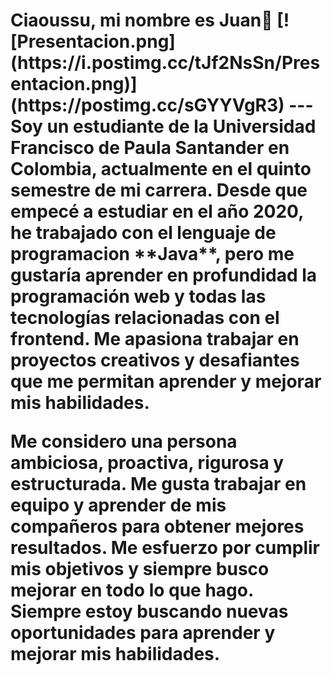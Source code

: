 <h1> Ciaoussu, mi nombre es Juan👋
[![Presentacion.png](https://i.postimg.cc/tJf2NsSn/Presentacion.png)](https://postimg.cc/sGYYVgR3)  
---
Soy un estudiante de la Universidad Francisco de Paula Santander en Colombia, actualmente en el quinto semestre de mi carrera. Desde que empecé a estudiar en el año 2020, he trabajado con el lenguaje de programacion **Java**, pero me gustaría aprender en profundidad la programación web y todas las tecnologías relacionadas con el frontend. Me apasiona trabajar en proyectos creativos y desafiantes que me permitan aprender y mejorar mis habilidades.  

Me considero una persona ambiciosa, proactiva, rigurosa y estructurada. Me gusta trabajar en equipo y aprender de mis compañeros para obtener mejores resultados. Me esfuerzo por cumplir mis objetivos y siempre busco mejorar en todo lo que hago. Siempre estoy buscando nuevas oportunidades para aprender y mejorar mis habilidades. 

<!--
**Arguellis17/arguellis17** is a ✨ _special_ ✨ repository because its `README.md` (this file) appears on your GitHub profile.

Here are some ideas to get you started:

- 🔭 I’m currently working on ...
- 🌱 I’m currently learning ...
- 👯 I’m looking to collaborate on ...
- 🤔 I’m looking for help with ...
- 💬 Ask me about ...
- 📫 How to reach me: ...
- 😄 Pronouns: ...
- ⚡ Fun fact: ...
-->
